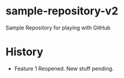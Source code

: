 # sample-repository-v2
Sample Repository for playing with GitHub

# History

* Feature 1 Reopened. New stuff pending.
